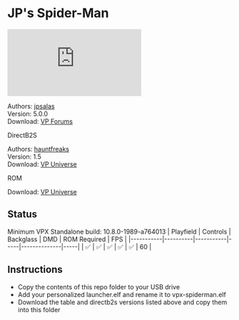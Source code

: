 # JP's Spider-Man

![Table Preview](https://www.vpforums.org/index.php?app=downloads&module=display&section=screenshot&record=111001&id=13614&full=1)

Authors: [jpsalas](https://www.vpforums.org/index.php?s=543a5ca562cc33a89debe8ace8834f1e&showuser=277)  
Version: 5.0.0  
Download: [VP Forums](https://www.vpforums.org/index.php?app=downloads&showfile=13614)

DirectB2S

Authors: [hauntfreaks](https://vpuniverse.com/profile/5216-hauntfreaks/)  
Version: 1.5  
Download: [VP Universe](https://vpuniverse.com/files/file/13305-spider-man-stern-2007-alt-b2s-full-dmd/)

ROM

Download: [VP Universe](https://vpuniverse.com/files/file/4202-spider-man-vault-edition-v101/)

## Status 

Minimum VPX Standalone build: 10.8.0-1989-a764013
| Playfield | Controls | Backglass | DMD | ROM Required | FPS | 
|-----------|----------|-----------|-----|--------------|-----|
| :white_check_mark: | :white_check_mark: | :white_check_mark: | :white_check_mark: | :white_check_mark: | 60 |

## Instructions

- Copy the contents of this repo folder to your USB drive
- Add your personalized launcher.elf and rename it to vpx-spiderman.elf
- Download the table and directb2s versions listed above and copy them into this folder